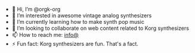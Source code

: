 - 👋 Hi, I’m @orgk-org
- 👀 I’m interested in awesome vintage analog synthesizers
- 🌱 I’m currently learning how to make synth pop music
- 💞️ I’m looking to collaborate on web content related to Korg synthesizers
- 📫 How to reach me: [info@](mailto:info@orgk.org?subject=Info%20Request%20from%20a%20Github%20user&body=A%20Github%20user%20has%20an%20information%20request.%0A%0AEnter%20your%20email%20message%20below%20and%20send.%0A%0A)
- ⚡ Fun fact: Korg synthesizers are fun. That's a fact.

<!---
orgk-org/orgk-org is a ✨ special ✨ repository because its `README.md` (this file) appears on your GitHub profile.
You can click the Preview link to take a look at your changes.
--->
